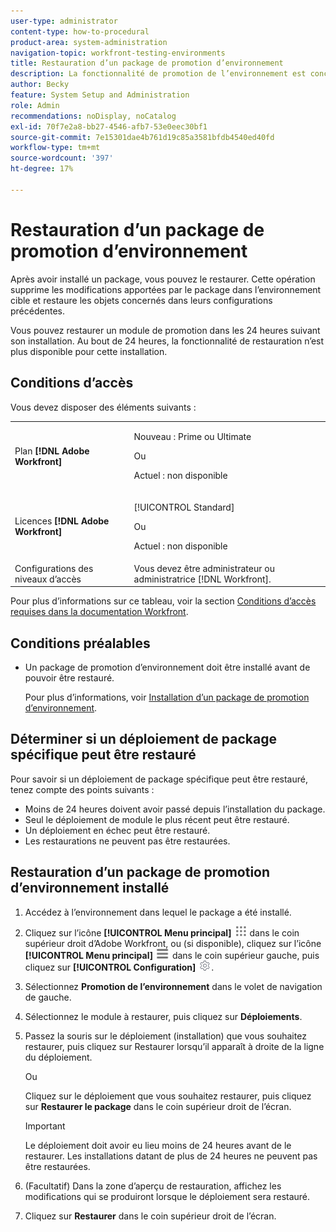 ```yaml
---
user-type: administrator
content-type: how-to-procedural
product-area: system-administration
navigation-topic: workfront-testing-environments
title: Restauration d’un package de promotion d’environnement
description: La fonctionnalité de promotion de l’environnement est conçue pour permettre de déplacer des objets liés à la configuration d’un environnement à un autre. Découvrez comment restaurer un package de promotion installé à partir d’un environnement cible.
author: Becky
feature: System Setup and Administration
role: Admin
recommendations: noDisplay, noCatalog
exl-id: 70f7e2a8-bb27-4546-afb7-53e0eec30bf1
source-git-commit: 7e15301dae4b761d19c85a3581bfdb4540ed40fd
workflow-type: tm+mt
source-wordcount: '397'
ht-degree: 17%

---
```


# Restauration d’un package de promotion d’environnement



Après avoir installé un package, vous pouvez le restaurer. Cette opération supprime les modifications apportées par le package dans l’environnement cible et restaure les objets concernés dans leurs configurations précédentes.

Vous pouvez restaurer un module de promotion dans les 24 heures suivant son installation. Au bout de 24 heures, la fonctionnalité de restauration n’est plus disponible pour cette installation.

## Conditions d’accès

Vous devez disposer des éléments suivants :

<table>
  <tr>
   <td>Plan <strong>[!DNL Adobe Workfront]</strong>
   </td>
   <td> <p>Nouveau : Prime ou Ultimate</p><p>Ou</p><p>Actuel : non disponible</p>
   </td>
  </tr>
  <tr>
   <td>Licences <strong>[!DNL Adobe Workfront]</strong>
   </td>
   <td> <p>[!UICONTROL Standard]</p><p>Ou</p><p>Actuel : non disponible</p>
   </td>
  </tr>
   <tr>
   <td>Configurations des niveaux d’accès
   </td>
   <td>Vous devez être administrateur ou administratrice [!DNL Workfront].
   </td>
  </tr>
</table>

Pour plus d’informations sur ce tableau, voir la section [Conditions d’accès requises dans la documentation Workfront](/help/quicksilver/administration-and-setup/add-users/access-levels-and-object-permissions/access-level-requirements-in-documentation.md).

## Conditions préalables

* Un package de promotion d’environnement doit être installé avant de pouvoir être restauré.

  Pour plus d’informations, voir [Installation d’un package de promotion d’environnement](/help/quicksilver/administration-and-setup/set-up-workfront/workfront-testing-environments/environment-promotion-install-package.md).


## Déterminer si un déploiement de package spécifique peut être restauré

Pour savoir si un déploiement de package spécifique peut être restauré, tenez compte des points suivants :

* Moins de 24 heures doivent avoir passé depuis l’installation du package.
* Seul le déploiement de module le plus récent peut être restauré.
* Un déploiement en échec peut être restauré.
* Les restaurations ne peuvent pas être restaurées.


## Restauration d’un package de promotion d’environnement installé

1. Accédez à l’environnement dans lequel le package a été installé.
1. Cliquez sur l’icône **[!UICONTROL Menu principal]** ![Menu principal](/help/_includes/assets/main-menu-icon.png) dans le coin supérieur droit d’Adobe Workfront, ou (si disponible), cliquez sur l’icône **[!UICONTROL Menu principal]** ![Menu principal](/help/_includes/assets/main-menu-icon-left-nav.png) dans le coin supérieur gauche, puis cliquez sur **[!UICONTROL Configuration]** ![Icône Configuration](/help/_includes/assets/gear-icon-setup.png).
1. Sélectionnez **Promotion de l’environnement** dans le volet de navigation de gauche.
1. Sélectionnez le module à restaurer, puis cliquez sur **Déploiements**.
1. Passez la souris sur le déploiement (installation) que vous souhaitez restaurer, puis cliquez sur Restaurer lorsqu’il apparaît à droite de la ligne du déploiement.

   Ou

   Cliquez sur le déploiement que vous souhaitez restaurer, puis cliquez sur **Restaurer le package** dans le coin supérieur droit de l’écran.

   >[!IMPORTANT]
   >
   >Le déploiement doit avoir eu lieu moins de 24 heures avant de le restaurer. Les installations datant de plus de 24 heures ne peuvent pas être restaurées.

1. (Facultatif) Dans la zone d’aperçu de restauration, affichez les modifications qui se produiront lorsque le déploiement sera restauré.
1. Cliquez sur **Restaurer** dans le coin supérieur droit de l’écran.
